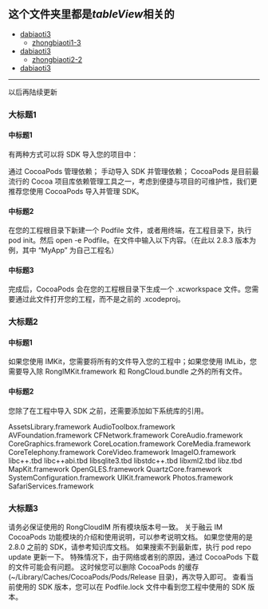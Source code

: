 ## 这个文件夹里都是***tableView***相关的

- [dabiaoti3](#dabiaoti1)
  - [zhongbiaoti1-3](#zhongbiaoti1-3)
- [dabiaoti3](#dabiaoti2)
  - [zhongbiaoti2-2](#zhongbiaoti2-2)
- [dabiaoti3](#dabiaoti3)

****

以后再陆续更新

### 大标题1

#### 中标题1

有两种方式可以将 SDK 导入您的项目中：

通过 CocoaPods 管理依赖；
手动导入 SDK 并管理依赖；
CocoaPods 是目前最流行的 Cocoa 项目库依赖管理工具之一，考虑到便捷与项目的可维护性，我们更推荐您使用 CocoaPods 导入并管理 SDK。

#### 中标题2

在您的工程根目录下新建一个 Podfile 文件，或者用终端，在工程目录下，执行 pod init。然后 open -e Podfile。在文件中输入以下内容。（在此以 2.8.3 版本为例，其中 “MyApp” 为自己工程名）

<span id="zhongbiaoti1-3"></span>
#### 中标题3

完成后，CocoaPods 会在您的工程根目录下生成一个 .xcworkspace 文件。您需要通过此文件打开您的工程，而不是之前的 .xcodeproj。

### 大标题2

#### 中标题1

如果您使用 IMKit，您需要将所有的文件导入您的工程中；如果您使用 IMLib，您需要导入除 RongIMKit.framework 和 RongCloud.bundle 之外的所有文件。

<span id="zhongbiaoti2-2"></span>
#### 中标题2

您除了在工程中导入 SDK 之前，还需要添加如下系统库的引用。

AssetsLibrary.framework
AudioToolbox.framework
AVFoundation.framework
CFNetwork.framework
CoreAudio.framework
CoreGraphics.framework
CoreLocation.framework
CoreMedia.framework
CoreTelephony.framework
CoreVideo.framework
ImageIO.framework
libc++.tbd
libc++abi.tbd
libsqlite3.tbd
libstdc++.tbd
libxml2.tbd
libz.tbd
MapKit.framework
OpenGLES.framework
QuartzCore.framework
SystemConfiguration.framework
UIKit.framework
Photos.framework
SafariServices.framework

<span id="dabiaoti3"></span>
### 大标题3

请务必保证使用的 RongCloudIM 所有模块版本号一致。
关于融云 IM CocoaPods 功能模块的介绍和使用说明，可以参考说明文档。
如果您使用的是 2.8.0 之前的 SDK，请参考知识库文档。
如果搜索不到最新库，执行 pod repo update 更新一下。
特殊情况下，由于网络或者别的原因，通过 CocoaPods 下载的文件可能会有问题。 这时候您可以删除 CocoaPods 的缓存(~/Library/Caches/CocoaPods/Pods/Release 目录)，再次导入即可。
查看当前使用的 SDK 版本，您可以在 Podfile.lock 文件中看到您工程中使用的 SDK 版本。
